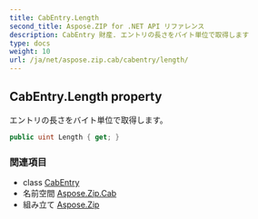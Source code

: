 ```yaml
---
title: CabEntry.Length
second_title: Aspose.ZIP for .NET API リファレンス
description: CabEntry 財産. エントリの長さをバイト単位で取得します
type: docs
weight: 10
url: /ja/net/aspose.zip.cab/cabentry/length/
---
```

## CabEntry.Length property

エントリの長さをバイト単位で取得します。

```csharp
public uint Length { get; }
```

### 関連項目

* class [CabEntry](../)
* 名前空間 [Aspose.Zip.Cab](../../cabentry/)
* 組み立て [Aspose.Zip](../../../)


